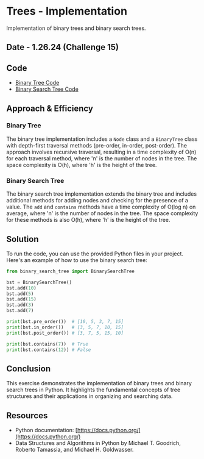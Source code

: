 # Trees - Implementation

Implementation of binary trees and binary search trees.

## Date - 1.26.24 (Challenge 15)

## Code

- [Binary Tree Code](../../data_structures/binary_tree.py)
- [Binary Search Tree Code](../../data_structures/binary_search_tree.py)

## Approach & Efficiency

### Binary Tree

The binary tree implementation includes a `Node` class and a `BinaryTree` class with depth-first traversal methods (pre-order, in-order, post-order). The approach involves recursive traversal, resulting in a time complexity of O(n) for each traversal method, where 'n' is the number of nodes in the tree. The space complexity is O(h), where 'h' is the height of the tree.

### Binary Search Tree

The binary search tree implementation extends the binary tree and includes additional methods for adding nodes and checking for the presence of a value. The `add` and `contains` methods have a time complexity of O(log n) on average, where 'n' is the number of nodes in the tree. The space complexity for these methods is also O(h), where 'h' is the height of the tree.

## Solution

To run the code, you can use the provided Python files in your project. Here's an example of how to use the binary search tree:

```python
from binary_search_tree import BinarySearchTree

bst = BinarySearchTree()
bst.add(10)
bst.add(5)
bst.add(15)
bst.add(3)
bst.add(7)

print(bst.pre_order())  # [10, 5, 3, 7, 15]
print(bst.in_order())   # [3, 5, 7, 10, 15]
print(bst.post_order()) # [3, 7, 5, 15, 10]

print(bst.contains(7))  # True
print(bst.contains(12)) # False
```

## Conclusion

This exercise demonstrates the implementation of binary trees and binary search trees in Python. It highlights the fundamental concepts of tree structures and their applications in organizing and searching data.

## Resources

- Python documentation: [https://docs.python.org/](https://docs.python.org/)
- Data Structures and Algorithms in Python by Michael T. Goodrich, Roberto Tamassia, and Michael H. Goldwasser.
